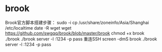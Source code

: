 # brook
Brook官方脚本搭建步骤：
sudo -i
cp /usr/share/zoneinfo/Asia/Shanghai /etc/localtime
date -R
wget wget https://github.com/swgqq/brook/blob/master/brook
chmod +x brook
./brook
./brook server -l :1234 -p pass
重连SSH
screen -dmS brook ./brook server -l :1234 -p pass
